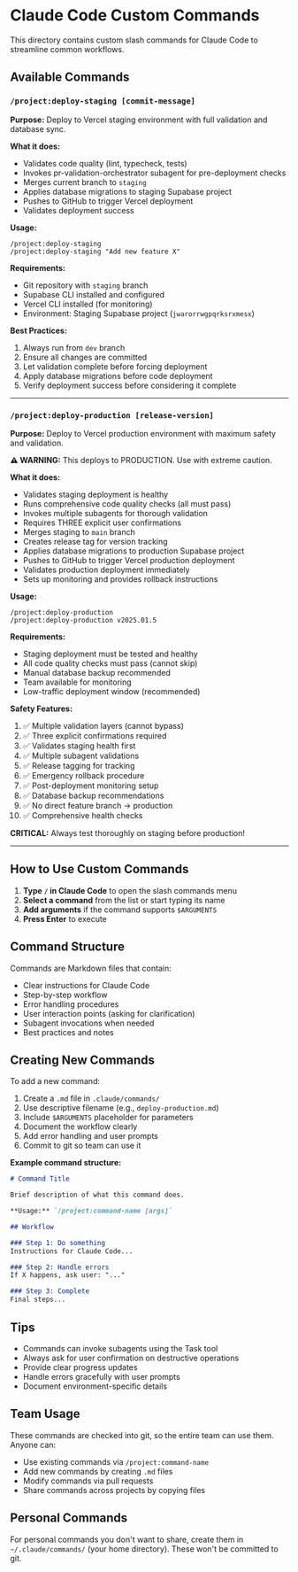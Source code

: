 # Claude Code Custom Commands

This directory contains custom slash commands for Claude Code to streamline common workflows.

## Available Commands

### `/project:deploy-staging [commit-message]`

**Purpose:** Deploy to Vercel staging environment with full validation and database sync.

**What it does:**
- Validates code quality (lint, typecheck, tests)
- Invokes pr-validation-orchestrator subagent for pre-deployment checks
- Merges current branch to `staging`
- Applies database migrations to staging Supabase project
- Pushes to GitHub to trigger Vercel deployment
- Validates deployment success

**Usage:**
```
/project:deploy-staging
/project:deploy-staging "Add new feature X"
```

**Requirements:**
- Git repository with `staging` branch
- Supabase CLI installed and configured
- Vercel CLI installed (for monitoring)
- Environment: Staging Supabase project (`jwarorrwgpqrksrxmesx`)

**Best Practices:**
1. Always run from `dev` branch
2. Ensure all changes are committed
3. Let validation complete before forcing deployment
4. Apply database migrations before code deployment
5. Verify deployment success before considering it complete

---

### `/project:deploy-production [release-version]`

**Purpose:** Deploy to Vercel production environment with maximum safety and validation.

**⚠️ WARNING:** This deploys to PRODUCTION. Use with extreme caution.

**What it does:**
- Validates staging deployment is healthy
- Runs comprehensive code quality checks (all must pass)
- Invokes multiple subagents for thorough validation
- Requires THREE explicit user confirmations
- Merges staging to `main` branch
- Creates release tag for version tracking
- Applies database migrations to production Supabase project
- Pushes to GitHub to trigger Vercel production deployment
- Validates production deployment immediately
- Sets up monitoring and provides rollback instructions

**Usage:**
```
/project:deploy-production
/project:deploy-production v2025.01.5
```

**Requirements:**
- Staging deployment must be tested and healthy
- All code quality checks must pass (cannot skip)
- Manual database backup recommended
- Team available for monitoring
- Low-traffic deployment window (recommended)

**Safety Features:**
1. ✅ Multiple validation layers (cannot bypass)
2. ✅ Three explicit confirmations required
3. ✅ Validates staging health first
4. ✅ Multiple subagent validations
5. ✅ Release tagging for tracking
6. ✅ Emergency rollback procedure
7. ✅ Post-deployment monitoring setup
8. ✅ Database backup recommendations
9. ✅ No direct feature branch → production
10. ✅ Comprehensive health checks

**CRITICAL:** Always test thoroughly on staging before production!

---

## How to Use Custom Commands

1. **Type `/` in Claude Code** to open the slash commands menu
2. **Select a command** from the list or start typing its name
3. **Add arguments** if the command supports `$ARGUMENTS`
4. **Press Enter** to execute

## Command Structure

Commands are Markdown files that contain:
- Clear instructions for Claude Code
- Step-by-step workflow
- Error handling procedures
- User interaction points (asking for clarification)
- Subagent invocations when needed
- Best practices and notes

## Creating New Commands

To add a new command:

1. Create a `.md` file in `.claude/commands/`
2. Use descriptive filename (e.g., `deploy-production.md`)
3. Include `$ARGUMENTS` placeholder for parameters
4. Document the workflow clearly
5. Add error handling and user prompts
6. Commit to git so team can use it

**Example command structure:**
```markdown
# Command Title

Brief description of what this command does.

**Usage:** `/project:command-name [args]`

## Workflow

### Step 1: Do something
Instructions for Claude Code...

### Step 2: Handle errors
If X happens, ask user: "..."

### Step 3: Complete
Final steps...
```

## Tips

- Commands can invoke subagents using the Task tool
- Always ask for user confirmation on destructive operations
- Provide clear progress updates
- Handle errors gracefully with user prompts
- Document environment-specific details

## Team Usage

These commands are checked into git, so the entire team can use them. Anyone can:
- Use existing commands via `/project:command-name`
- Add new commands by creating `.md` files
- Modify commands via pull requests
- Share commands across projects by copying files

## Personal Commands

For personal commands you don't want to share, create them in `~/.claude/commands/` (your home directory). These won't be committed to git.
